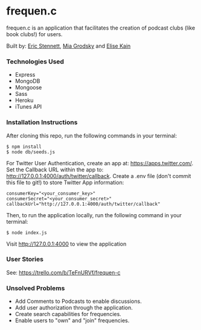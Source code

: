 # frequen.c
frequen.c is an application that facilitates the creation of podcast clubs (like book clubs!) for users.

Built by: [Eric Stennett](https://github.com/estennett), [Mia Grodsky](https://github.com/mcgrodsky) and [Elise Kain](https://github.com/elisekain)

### Technologies Used

- Express
- MongoDB
- Mongoose
- Sass
- Heroku
- iTunes API

### Installation Instructions

After cloning this repo, run the following commands in your terminal:
```
$ npm install
$ node db/seeds.js
```

For Twitter User Authentication, create an app at: https://apps.twitter.com/.
Set the Callback URL within the app to: http://127.0.0.1:4000/auth/twitter/callback.
Create a .env file (don't commit this file to git!) to store Twitter App information:
```
consumerKey="<your_consumer_key>"
consumerSecret="<your_consumer_secret>"
callbackUrl="http://127.0.0.1:4000/auth/twitter/callback"
```

Then, to run the application locally, run the following command in your terminal:
```
$ node index.js
```
Visit http://127.0.0.1:4000 to view the application

### User Stories

See: https://trello.com/b/TeFnURVf/frequen-c

### Unsolved Problems

- Add Comments to Podcasts to enable discussions.
- Add user authorization through the application.
- Create search capabilities for frequencies.
- Enable users to "own" and "join" frequencies.
